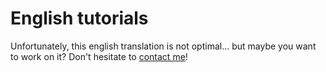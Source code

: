 # English tutorials

Unfortunately, this english translation is not optimal... but maybe you want to work on it? Don't hesitate to [contact me](mailto:darkone.stk@gmail.com)!
